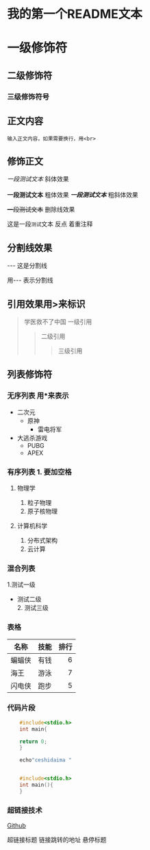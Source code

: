 # 我的第一个README文本
# 一级修饰符
## 二级修饰符
### 三级修饰符号

## 正文内容
	输入正文内容，如果需要换行，用<br>

## 修饰正文
	
*一段测试文本*		斜体效果<br>	
**一段测试文本**	粗体效果
***一段测试文本***	粗斜体效果

~~一段测试文本~~ 	删除线效果

这是一段`测试`文本	反点 着重注释
## 分割线效果

--- 这是分割线

用\-\-\- 表示分割线

## 引用效果用\>来标识

>学医救不了中国 一级引用
>>二级引用
>>>三级引用

## 列表修饰符
### 无序列表 用\*来表示
* 二次元
  * 原神
    * 雷电将军
* 大逃杀游戏
  * PUBG
  * APEX

### 有序列表 1. 要加空格
1. 物理学
   1. 粒子物理
   2. 原子核物理

2. 计算机科学
   1. 分布式架构
   2. 云计算

### 混合列表
1.测试一级
  * 测试二级 <br>
    2. 测试三级


### 表格
名称|技能|排行
--|:--:|--:|
蝙蝠侠|有钱|6
海王|游泳|7
闪电侠|跑步|5

### 代码片段

```c
	#include<stdio.h>
	int main{

	return 0;
	}

```

```bash
	echo"ceshidaima "

```

```cpp

	#include<stdio.h>
	int main(){
	}

```

### 超链接技术

[Github](https://www.github.com "abc")

超链接标题 链接跳转的地址 悬停标题
